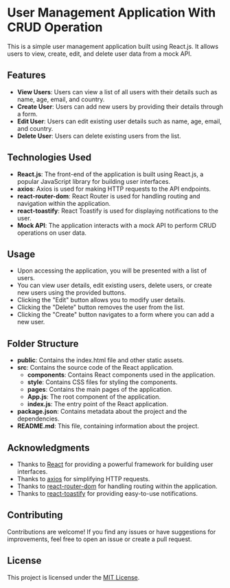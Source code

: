 # User Management Application With CRUD Operation

This is a simple user management application built using React.js. It allows users to view, create, edit, and delete user data from a mock API.

## Features

- **View Users**: Users can view a list of all users with their details such as name, age, email, and country.
- **Create User**: Users can add new users by providing their details through a form.
- **Edit User**: Users can edit existing user details such as name, age, email, and country.
- **Delete User**: Users can delete existing users from the list.

## Technologies Used

- **React.js**: The front-end of the application is built using React.js, a popular JavaScript library for building user interfaces.
- **axios**: Axios is used for making HTTP requests to the API endpoints.
- **react-router-dom**: React Router is used for handling routing and navigation within the application.
- **react-toastify**: React Toastify is used for displaying notifications to the user.
- **Mock API**: The application interacts with a mock API to perform CRUD operations on user data.

## Usage

- Upon accessing the application, you will be presented with a list of users.
- You can view user details, edit existing users, delete users, or create new users using the provided buttons.
- Clicking the "Edit" button allows you to modify user details.
- Clicking the "Delete" button removes the user from the list.
- Clicking the "Create" button navigates to a form where you can add a new user.

## Folder Structure

- **public**: Contains the index.html file and other static assets.
- **src**: Contains the source code of the React application.
  - **components**: Contains React components used in the application.
  - **style**: Contains CSS files for styling the components.
  - **pages**: Contains the main pages of the application.
  - **App.js**: The root component of the application.
  - **index.js**: The entry point of the React application.
- **package.json**: Contains metadata about the project and the dependencies.
- **README.md**: This file, containing information about the project.


## Acknowledgments

- Thanks to [React](https://reactjs.org/) for providing a powerful framework for building user interfaces.
- Thanks to [axios](https://axios-http.com/) for simplifying HTTP requests.
- Thanks to [react-router-dom](https://reactrouter.com/) for handling routing within the application.
- Thanks to [react-toastify](https://fkhadra.github.io/react-toastify/introduction) for providing easy-to-use notifications.


## Contributing

Contributions are welcome! If you find any issues or have suggestions for improvements, feel free to open an issue or create a pull request.

## License

This project is licensed under the [MIT License](LICENSE).
